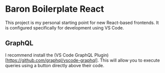 # Baron Boilerplate React

This project is my personal starting point for new React-based frontends. It
is configured specifically for development using VS Code.

## GraphQL

I recommend install the (VS Code GraphQL Plugin)[https://github.com/graphql/vscode-graphql]. This will allow you to execute queries using a button directly
above their code.
